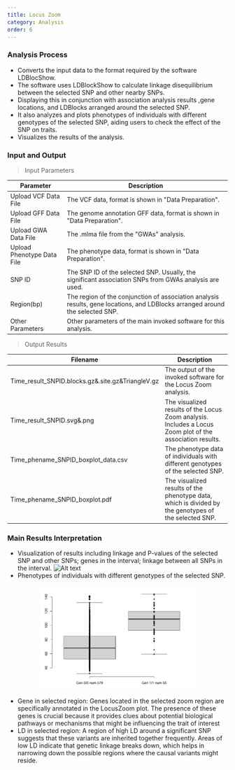 ```yaml
---
title: Locus Zoom
category: Analysis
order: 6
---
```


### Analysis Process

- Converts the input data to the format required by the software LDBlocShow.
- The software uses LDBlockShow to calculate linkage disequilibrium between the selected SNP and other nearby SNPs.
- Displaying this in conjunction with association analysis results ,gene locations, and LDBlocks arranged around the selected SNP. 
- It also analyzes and plots phenotypes of individuals with different genotypes of the selected SNP, aiding users to check the effect of the SNP on traits. 
- Visualizes the results of the analysis.

### Input and Output

> Input Parameters

|Parameter|Description|
|--|--|
|Upload VCF Data File|The VCF data, format is shown in "Data Preparation".|
|Upload GFF Data File|The genome annotation GFF data, format is shown in "Data Preparation".|
|Upload GWA Data File|The .mlma file from the "GWAs" analysis.|
|Upload Phenotype Data File|The phenotype data, format is shown in "Data Preparation".|
|SNP ID|The SNP ID of the selected SNP. Usually, the significant association SNPs from GWAs analysis are used.|
|Region(bp)|The region of the conjunction of association analysis results, gene locations, and LDBlocks arranged around the selected SNP.|
|Other Parameters|Other parameters of the main invoked software for this analysis.|

> Output Results

|Filename|Description|
|--|--|
|Time_result_SNPID.blocks.gz&.site.gz&TriangleV.gz|The output of the invoked software for the Locus Zoom analysis.|
|Time_result_SNPID.svg&.png|The visualized results of the Locus Zoom analysis. Includes a Locus Zoom plot of the association results.|
|Time_phename_SNPID_boxplot_data.csv|The phenotype data of individuals with different genotypes of the selected SNP.|
|Time_phename_SNPID_boxplot.pdf|The visualized results of the phenotype data, which is divided by the genotypes of the selected SNP.|

### Main Results Interpretation

- Visualization of results including linkage and P-values of the selected SNP and other SNPs; genes in the interval; linkage between all SNPs in the interval. 
![Alt text](../../figures/Fig3C.png)
- Phenotypes of individuals with different genotypes of the selected SNP.

<div align=center><img src="../../figures/image-4.png" width="70%"/></div>

- Gene in selected region: Genes located in the selected zoom region are specifically annotated in the LocusZoom plot. The presence of these genes is crucial because it provides clues about potential biological pathways or mechanisms that might be influencing the trait of interest
- LD in selected region: A region of high LD around a significant SNP suggests that these variants are inherited together frequently. Areas of low LD indicate that genetic linkage breaks down, which helps in narrowing down the possible regions where the causal variants might reside.